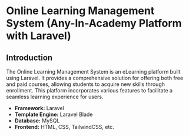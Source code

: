 # Online Learning Management System (Any-In-Academy Platform with Laravel)



## Introduction

The Online Learning Management System is an eLearning platform built using Laravel. It provides a comprehensive solution for offering both free and paid courses, allowing students to acquire new skills through enrollment. This platform incorporates various features to facilitate a seamless learning experience for users.

- **Framework:** Laravel
- **Template Engine:** Laravel Blade
- **Database:** MySQL
- **Frontend:** HTML, CSS, TailwindCSS, etc.

